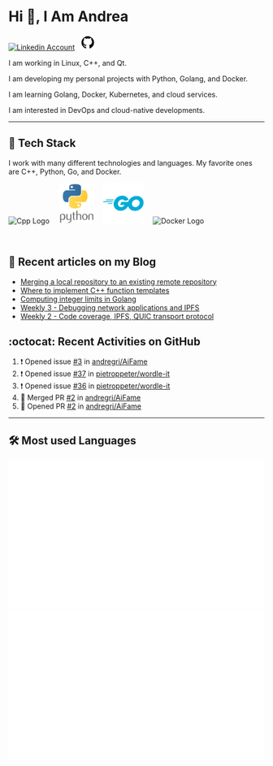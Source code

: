 # Hi 👋, I Am Andrea


<!-- Actual text -->

<a href="https://www.linkedin.com/in/andrea-grillo-3b439b1a9/"><img src="https://cdn.worldvectorlogo.com/logos/linkedin-icon-2.svg" title="Linkedin" alt="Linkedin Account" width="30"/></a>
&ensp;<a href="https://github.com/andregri"><img src="img/logos/github.png" title="GitHub" alt="GitHub" width="30"/></a>
<br>

I am working in Linux, C++, and Qt.

I am developing my personal projects with Python, Golang, and Docker.

I am learning Golang, Docker, Kubernetes, and cloud services.

I am interested in DevOps and cloud-native developments.

___

## 🥞 Tech Stack
 
I work with many different technologies and languages. 
My favorite ones are C++, Python, Go, and Docker.
 
<img src="https://cdn.worldvectorlogo.com/logos/c.svg" title="Cpp" alt="Cpp Logo" width="70"/>&emsp;
<img src="img/logos/python_vertical_logo_icon_168039.svg" title="Python" alt="Python Logo" width="70"/>&emsp;
<img src="img/logos/golang_logo_icon_171073.svg" title="Golang" alt="Golang Logo" width="80"/>&emsp;
<img src="https://cdn.worldvectorlogo.com/logos/docker.svg" title="Docker" alt="Docker Logo" width="80"/>&emsp;

<br> 
 
 
## 📰 Recent articles on my Blog

 <!-- BLOG-POST-LIST:START -->
- [Merging a local repository to an existing remote repository](https://andregri.github.io/Merge-local-repository-to-existing-remote-repository/)
- [Where to implement C++ function templates](https://andregri.github.io/cpp-function-template/)
- [Computing integer limits in Golang](https://andregri.github.io/go-integer-limits/)
- [Weekly 3 - Debugging network applications and IPFS](https://andregri.github.io/weekly/weekly-03/)
- [Weekly 2 - Code coverage, IPFS, QUIC transport protocol](https://andregri.github.io/weekly/weekly-02/)
<!-- BLOG-POST-LIST:END -->
 
 
## :octocat: Recent Activities on GitHub

<!--START_SECTION:activity-->
1. ❗️ Opened issue [#3](https://github.com/andregri/AiFame/issues/3) in [andregri/AiFame](https://github.com/andregri/AiFame)
2. ❗️ Opened issue [#37](https://github.com/pietroppeter/wordle-it/issues/37) in [pietroppeter/wordle-it](https://github.com/pietroppeter/wordle-it)
3. ❗️ Opened issue [#36](https://github.com/pietroppeter/wordle-it/issues/36) in [pietroppeter/wordle-it](https://github.com/pietroppeter/wordle-it)
4. 🎉 Merged PR [#2](https://github.com/andregri/AiFame/pull/2) in [andregri/AiFame](https://github.com/andregri/AiFame)
5. 💪 Opened PR [#2](https://github.com/andregri/AiFame/pull/2) in [andregri/AiFame](https://github.com/andregri/AiFame)
<!--END_SECTION:activity-->
 
---

## 🛠️ Most used Languages 

![](https://github.com/andregri/andregri/blob/master/generated/overview.svg)
![](https://github.com/andregri/andregri/blob/master/generated/languages.svg)
